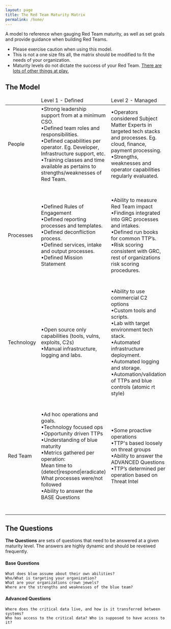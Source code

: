 ```yaml
---
layout: page
title: The Red Team Maturity Matrix
permalink: /home/
---
```


A model to reference when gauging Red Team maturity, as well as set goals and provide guidance when building Red Teams.

 - Please exercise caution when using this model. 
 - This is not a one size fits all, the matrix should be modified to fit the needs of your organization.
 - Maturity levels do not dictate the success of your Red Team. [There are lots of other things at play.](/meta)
 
## The Model

<body>
<table class="table table-striped">
	<thead>
	<tr>
		<td></td>
		<td>Level 1 - Defined</td>
		<td>Level 2 - Managed</td>
		<td>Level 3 - Optimized</td>
	</tr>
	</thead>
	<tbody>
	<tr>
		<td>People</td>
		<td>•Strong leadership support from at a minimum CSO.
			<br /> •Defined team roles and responsibilities.
			<br /> •Defined capabilities per operator. Eg. Developer, Infrastructure support, etc.
			<br /> •Training classes and time available as pertains to strengths/weaknesses of Red Team.</td>
		<td>•Operators considered Subject Matter Experts in targeted tech stacks and processes. Eg. cloud, finance, payment processing.
			<br /> •Strengths, weaknesses and operator capabilities regularly evaluated.</td>
		<td>•Job shadow opportunities defined for red/blue/SRE, etc.
			<br /> •Organization wide support for Red Team.
			<br /> •Dedicated developers, operators, leads, etc* </td>
	</tr>
	<tr>
		<td>Processes</td>
		<td>•Defined Rules of Engagement
			<br /> •Defined reporting processes and templates.
			<br /> •Defined deconfliction process.
			<br /> •Defined services, intake and output processes.
			<br /> •Defined Mission Statement</td>
		<td>•Ability to measure Red Team impact
			<br /> •Findings integrated into GRC processes and intakes.
			<br /> •Defined run books for common TTP’s.
			<br /> •Risk scoring consistent with GRC, rest of organizations risk scoring procedures.
			<br /> </td>
		<td>•Defined processes and support for publishing and contributing open source tooling
			<br /> •Red Team impact leads to measurable organizational improvements such as blue headcount, training opportunities, systemic security posture, etc.
			<br /> •Regular Red Team self reflection and improvement cycles. </td>
	</tr>
	<tr>
		<td>Technology</td>
		<td>•Open source only capabilities (tools, vulns, exploits, C2s)
			<br /> •Manual infrastructure, logging and labs. </td>
		<td>•Ability to use commercial C2 options
			<br /> •Custom tools and scripts.
			<br /> •Lab with target environment tech stack.
			<br /> •Automated infrastructure deployment.
			<br /> •Automated logging and storage.
			<br /> •Automation/validation of TTPs and blue controls (atomic rt style)</td>
		<td>•Custom C2 and implant capabilities.
			<br /> •0 day exploit capabilities.
			<br /> •Automated reporting capabilities. </td>
	</tr>
	<tr>
		<tr>
			<td>Red Team</td>
			<td>•Ad hoc operations and goals.
				<br /> •Technology focused ops
				<br /> •Opportunity driven TTPs
				<br /> •Understanding of blue maturity
				<br /> •Metrics gathered per operation:
				<br /> Mean time to (detect|respond|eradicate) What processes were/not followed
				<br /> •Ability to answer the BASE Questions</td>
			<td>•Some proactive operations
				<br /> •TTP's based loosely on threat groups
				<br /> •Ability to answer the ADVANCED Questions
				<br /> •TTP’s determined per operation based on Threat Intel </td>
			<td>•Accurate/intentioned threat group emulated modus operandi
				<br /> •Long term operations addressing existential business risks.
				<br /> •Proactively planned operations .
				<br /> •Ability to leverage target technology SMEs (cloud, devops, finance, domain tech)
				<br /> •Requirement to use novel TTP’s in many cases to bypass defense. </td>
		</tr>
    </tr>
</tbody>
</table>
</body>

## The Questions

**The Questions** are sets of questions that need to be answered at a given maturity level. The answers are highly dynamic and should be reveiwed frequently. 

#### Base Questions
	What does blue assume about their own abilities?
	Who/What is targeting your organization? 
	What are your organizations crown jewels?
	Where are the strengths and weaknesses of the blue team?

#### Advanced Questions
	Where does the critical data live, and how is it transferred between systems?
	Who has access to the critical data? Who is supposed to have access to it?



